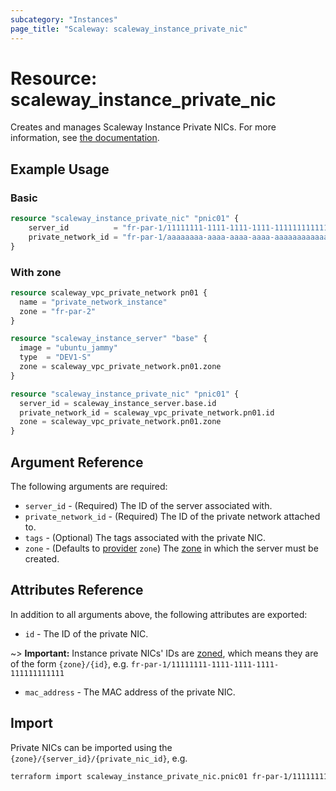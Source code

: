 ```yaml
---
subcategory: "Instances"
page_title: "Scaleway: scaleway_instance_private_nic"
---
```


# Resource: scaleway_instance_private_nic

Creates and manages Scaleway Instance Private NICs. For more information, see
[the documentation](https://www.scaleway.com/en/developers/api/instance/#path-private-nics-list-all-private-nics).

## Example Usage

### Basic

```terraform
resource "scaleway_instance_private_nic" "pnic01" {
    server_id          = "fr-par-1/11111111-1111-1111-1111-111111111111"
    private_network_id = "fr-par-1/aaaaaaaa-aaaa-aaaa-aaaa-aaaaaaaaaaaa"
}
```

### With zone

```terraform
resource scaleway_vpc_private_network pn01 {
  name = "private_network_instance"
  zone = "fr-par-2"
}

resource "scaleway_instance_server" "base" {
  image = "ubuntu_jammy"
  type  = "DEV1-S"
  zone = scaleway_vpc_private_network.pn01.zone
}

resource "scaleway_instance_private_nic" "pnic01" {
  server_id = scaleway_instance_server.base.id
  private_network_id = scaleway_vpc_private_network.pn01.id
  zone = scaleway_vpc_private_network.pn01.zone
}
```

## Argument Reference

The following arguments are required:

- `server_id` - (Required) The ID of the server associated with.
- `private_network_id` - (Required) The ID of the private network attached to.
- `tags` - (Optional) The tags associated with the private NIC.
- `zone` - (Defaults to [provider](../index.md#zone) `zone`) The [zone](../guides/regions_and_zones.md#zones) in which the server must be created.

## Attributes Reference

In addition to all arguments above, the following attributes are exported:

- `id` - The ID of the private NIC.

~> **Important:** Instance private NICs' IDs are [zoned](../guides/regions_and_zones.md#resource-ids), which means they are of the form `{zone}/{id}`, e.g. `fr-par-1/11111111-1111-1111-1111-111111111111`

- `mac_address` - The MAC address of the private NIC.

## Import

Private NICs can be imported using the `{zone}/{server_id}/{private_nic_id}`, e.g.

```bash
terraform import scaleway_instance_private_nic.pnic01 fr-par-1/11111111-1111-1111-1111-111111111111/22222222-2222-2222-2222-222222222222
```
